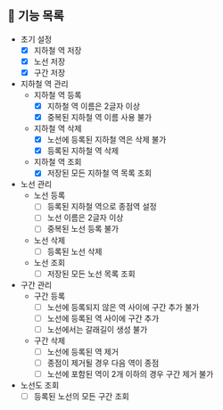 ## 🚀 기능 목록
* 초기 설정
  * [x] 지하철 역 저장
  * [x] 노선 저장
  * [x] 구간 저장
* 지하철 역 관리
  * 지하철 역 등록
    * [x] 지하철 역 이름은 2글자 이상
    * [x] 중복된 지하철 역 이름 사용 불가
  * 지하철 역 삭제
    * [x] 노선에 등록된 지하철 역은 삭제 불가 
    * [x] 등록된 지하철 역 삭제
  * 지하철 역 조회
    * [x] 저장된 모든 지하철 역 목록 조회
* 노선 관리
  * 노선 등록
    * [ ] 등록된 지하철 역으로 종점역 설정
    * [ ] 노선 이름은 2글자 이상
    * [ ] 중복된 노선 등록 불가
  * 노선 삭제
    * [ ] 등록된 노선 삭제
  * 노선 조회
    * [ ] 저장된 모든 노선 목록 조회
* 구간 관리
  * 구간 등록
    * [ ] 노선에 등록되지 않은 역 사이에 구간 추가 불가
    * [ ] 노선에 등록된 역 사이에 구간 추가
    * [ ] 노선에서는 갈래길이 생성 불가
  * 구간 삭제
    * [ ] 노선에 등록된 역 제거
    * [ ] 종점이 제거될 경우 다음 역이 종점
    * [ ] 노선에 포함된 역이 2개 이하의 경우 구간 제거 불가
* 노선도 조회
  * [ ] 등록된 노선의 모든 구간 조회